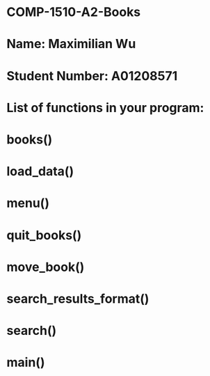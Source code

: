 # COMP-1510-A2-Books

# Name: Maximilian Wu

# Student Number: A01208571

# List of functions in your program: 

# books()
# load_data()
# menu()
# quit_books()
# move_book()
# search_results_format()
# search()
# main()
